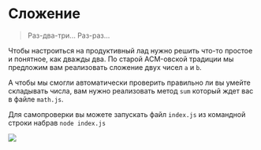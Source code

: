 # Сложение
> Раз-два-три... Раз-раз...

Чтобы настроиться на продуктивный лад нужно решить что-то простое и
понятное, как дважды два. По старой ACM-овской традиции мы предложим
вам реализовать сложение двух чисел `a` и `b`.

А чтобы мы смогли автоматически проверить правильно ли вы умейте
складывать числа, вам нужно реализовать метод `sum` который ждет вас
в файле `math.js`.

Для самопроверки вы можете запускать файл `index.js` из командной
строки набрав `node index.js`

![](http://desktophqwallpapers.eu/Uploads/25-4-2016/21489/thumb-formula-mathematics-texture.jpg)

